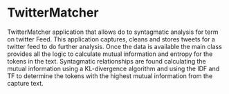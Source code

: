 # TwitterMatcher

TwitterMatcher application that allows do to syntagmatic analysis for term on twitter Feed. This application captures, cleans and stores tweets for a twitter feed to do further analysis. Once the data is available the main class provides all the logic to calculate mutual information and entropy for the tokens in the text. Syntagmatic relationships are found calculating the mutual information using a KL-divergence algorithm and using the IDF and TF to determine the tokens with the highest mutual information from the capture text.
